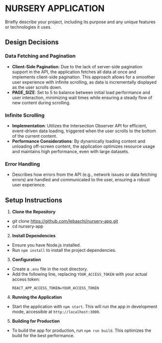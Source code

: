 # NURSERY APPLICATION

Briefly describe your project, including its purpose and any unique features or technologies it uses.

## Design Decisions

### Data Fetching and Pagination
- **Client-Side Pagination**: Due to the lack of server-side pagination support in the API, the application fetches all data at once and implements client-side pagination. This approach allows for a smoother user experience with infinite scrolling, as data is incrementally displayed as the user scrolls down.
- **PAGE_SIZE**: Set to 5 to balance between initial load performance and user interaction, minimizing wait times while ensuring a steady flow of new content during scrolling.

### Infinite Scrolling
- **Implementation**: Utilizes the Intersection Observer API for efficient, event-driven data loading, triggered when the user scrolls to the bottom of the current content.
- **Performance Considerations**: By dynamically loading content and unloading off-screen content, the application optimizes resource usage and maintains high performance, even with large datasets.

### Error Handling
- Describes how errors from the API (e.g., network issues or data fetching errors) are handled and communicated to the user, ensuring a robust user experience.

## Setup Instructions

1. **Clone the Repository**
- git clone https://github.com/lebaschi/nursery-app.git
- cd nursery-app


2. **Install Dependencies**
- Ensure you have Node.js installed.
- Run `npm install` to install the project dependencies.

3. **Configuration**
- Create a `.env` file in the root directory.
- Add the following line, replacing `YOUR_ACCESS_TOKEN` with your actual access token:
  ```
  REACT_APP_ACCESS_TOKEN=YOUR_ACCESS_TOKEN
  ```

4. **Running the Application**
- Start the application with `npm start`. This will run the app in development mode, accessible at `http://localhost:3000`.

5. **Building for Production**
- To build the app for production, run `npm run build`. This optimizes the build for the best performance.





